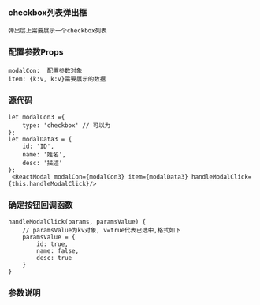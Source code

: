 ### checkbox列表弹出框  
    弹出层上需要展示一个checkbox列表 
### 配置参数Props  
    modalCon:  配置参数对象
    item: {k:v, k:v}需要展示的数据
### 源代码  
 
```
let modalCon3 ={
    type: 'checkbox' // 可以为
};
let modalData3 = {
    id: 'ID',
    name: '姓名',
    desc: '描述'
};
 <ReactModal modalCon={modalCon3} item={modalData3} handleModalClick={this.handleModalClick}/>
```
### 确定按钮回调函数  
```
handleModalClick(params, paramsValue) {
    // paramsValue为kv对象, v=true代表已选中,格式如下
    paramsValue = {
        id: true,
        name: false,
        desc: true
    }
}
```
### 参数说明
